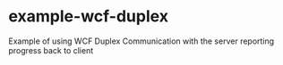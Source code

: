 # example-wcf-duplex
Example of using WCF Duplex Communication with the server reporting progress back to client
